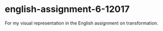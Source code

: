 # english-assignment-6-12017
For my visual representation in the English assignment on transformation.
